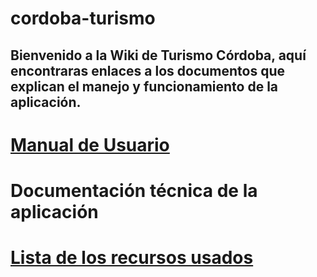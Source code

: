 # cordoba-turismo

## Bienvenido a la Wiki de Turismo Córdoba, aquí encontraras enlaces a los documentos que explican el manejo y funcionamiento de la aplicación.

# [Manual de Usuario](https://github.com/Javierfs94/turismo-cordoba/wiki/Manual-de-Usuario)

# Documentación técnica de la aplicación

# [Lista de los recursos usados](https://github.com/Javierfs94/turismo-cordoba/wiki/Recursos-Utilizados)


